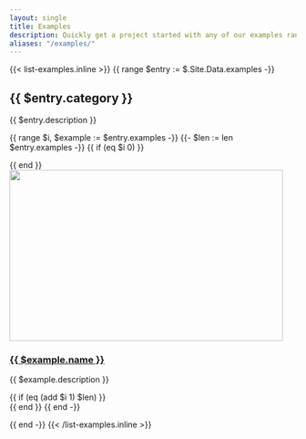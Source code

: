 ```yaml
---
layout: single
title: Examples
description: Quickly get a project started with any of our examples ranging from using parts of the framework to custom components and layouts.
aliases: "/examples/"
---
```


{{< list-examples.inline >}}
{{ range $entry := $.Site.Data.examples -}}
<div class="bd-content">
  <h2 id="{{ $entry.category | urlize }}">{{ $entry.category }}</h2>
  <p>{{ $entry.description }}</p>

  {{ range $i, $example := $entry.examples -}}
    {{- $len := len $entry.examples -}}
    {{ if (eq $i 0) }}<div class="row">{{ end }}
        <div class="col-sm-6 col-md-3 mb-3">
          <a class="d-block link-offset-1" href="/examples/{{ $example.name | urlize }}/">
            <img class="img-thumbnail mb-3" srcset="/assets/img/examples/{{ $example.name | urlize }}.png,
                                                    /assets/img/examples/{{ $example.name | urlize }}@2x.png 2x"
                                            src="/assets/img/examples/{{ $example.name | urlize }}.png"
                                            alt=""
                                            width="480" height="300"
                                            loading="lazy">
            <h3 class="h5 mb-1">
              {{ $example.name }}
            </h3>
          </a>
          <p class="text-body-secondary">{{ $example.description }}</p>
        </div>
    {{ if (eq (add $i 1) $len) }}</div>{{ end }}
  {{ end -}}
</div>
{{ end -}}
{{< /list-examples.inline >}}
